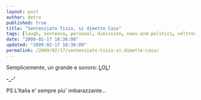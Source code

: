 ```yaml
---
layout: post
author: detro
published: true
title: "Sentenziato Tizio, si dimette Caio"
tags: [laugh, sentence, personal, dimission, news-and-politics, veltroni, politics, berlusconi, italian]
date: "2009-02-17 18:36:00"
updated: "2009-02-17 18:36:00"
permalink: /2009/02/17/sentenziato-tizio-si-dimette-caio/
---
```


Semplicemente, un grande e sonoro: <a href="http://voglioscendere.ilcannocchiale.it/post/2173474.html">L</a>O<a href="http://www.repubblica.it/2009/01/sezioni/politica/elezioni-sardegna/vertice-pd/vertice-pd.html">L</a>!

<strong>-_-'</strong>

PS L'Italia e' sempre piu' imbarazzante...
